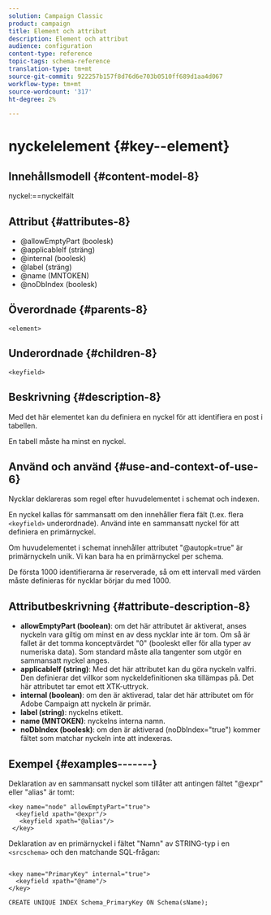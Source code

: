 ```yaml
---
solution: Campaign Classic
product: campaign
title: Element och attribut
description: Element och attribut
audience: configuration
content-type: reference
topic-tags: schema-reference
translation-type: tm+mt
source-git-commit: 922257b157f8d76d6e703b0510ff689d1aa4d067
workflow-type: tm+mt
source-wordcount: '317'
ht-degree: 2%

---
```



# nyckelelement {#key--element}

## Innehållsmodell {#content-model-8}

nyckel:==nyckelfält

## Attribut {#attributes-8}

* @allowEmptyPart (boolesk)
* @applicableIf (sträng)
* @internal (boolesk)
* @label (sträng)
* @name (MNTOKEN)
* @noDbIndex (boolesk)

## Överordnade {#parents-8}

`<element>`

## Underordnade {#children-8}

`<keyfield>`

## Beskrivning {#description-8}

Med det här elementet kan du definiera en nyckel för att identifiera en post i tabellen.

En tabell måste ha minst en nyckel.

## Använd och använd {#use-and-context-of-use-6}

Nycklar deklareras som regel efter huvudelementet i schemat och indexen.

En nyckel kallas för sammansatt om den innehåller flera fält (t.ex. flera `<keyfield>` underordnade). Använd inte en sammansatt nyckel för att definiera en primärnyckel.

Om huvudelementet i schemat innehåller attributet &quot;@autopk=true&quot; är primärnyckeln unik. Vi kan bara ha en primärnyckel per schema.

De första 1000 identifierarna är reserverade, så om ett intervall med värden måste definieras för nycklar börjar du med 1000.

## Attributbeskrivning {#attribute-description-8}

* **allowEmptyPart (boolean)**: om det här attributet är aktiverat, anses nyckeln vara giltig om minst en av dess nycklar inte är tom. Om så är fallet är det tomma konceptvärdet &quot;0&quot; (booleskt eller för alla typer av numeriska data). Som standard måste alla tangenter som utgör en sammansatt nyckel anges.
* **applicableIf (string)**: Med det här attributet kan du göra nyckeln valfri. Den definierar det villkor som nyckeldefinitionen ska tillämpas på. Det här attributet tar emot ett XTK-uttryck.
* **internal (boolean)**: om den är aktiverad, talar det här attributet om för Adobe Campaign att nyckeln är primär.
* **label (string)**: nyckelns etikett.
* **name (MNTOKEN)**: nyckelns interna namn.
* **noDbIndex (boolesk)**: om den är aktiverad (noDbIndex=&quot;true&quot;) kommer fältet som matchar nyckeln inte att indexeras.

## Exempel {#examples-------}

Deklaration av en sammansatt nyckel som tillåter att antingen fältet &quot;@expr&quot; eller &quot;alias&quot; är tomt:

```
<key name="node" allowEmptyPart="true">
  <keyfield xpath="@expr"/>
   <keyfield xpath="@alias"/>
 </key>
```

Deklaration av en primärnyckel i fältet &quot;Namn&quot; av STRING-typ i en `<srcschema>` och den matchande SQL-frågan:

```
 
<key name="PrimaryKey" internal="true">  
  <keyfield xpath="@name"/>
</key>

CREATE UNIQUE INDEX Schema_PrimaryKey ON Schema(sName);
```
